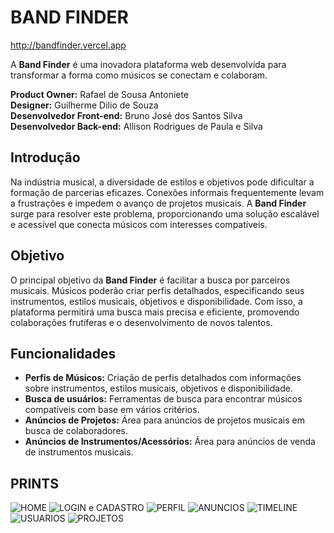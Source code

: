 # BAND FINDER
http://bandfinder.vercel.app

A **Band Finder** é uma inovadora plataforma web desenvolvida para transformar a forma como músicos se conectam e colaboram.

**Product Owner:** Rafael de Sousa Antoniete  
**Designer:** Guilherme Dilio de Souza  
**Desenvolvedor Front-end:** Bruno José dos Santos Silva  
**Desenvolvedor Back-end:** Allison Rodrigues de Paula e Silva

## Introdução

Na indústria musical, a diversidade de estilos e objetivos pode dificultar a formação de parcerias eficazes. Conexões informais frequentemente levam a frustrações e impedem o avanço de projetos musicais. A **Band Finder** surge para resolver este problema, proporcionando uma solução escalável e acessível que conecta músicos com interesses compatíveis.

## Objetivo

O principal objetivo da **Band Finder** é facilitar a busca por parceiros musicais. Músicos poderão criar perfis detalhados, especificando seus instrumentos, estilos musicais, objetivos e disponibilidade. Com isso, a plataforma permitirá uma busca mais precisa e eficiente, promovendo colaborações frutíferas e o desenvolvimento de novos talentos.

## Funcionalidades

- **Perfis de Músicos:** Criação de perfis detalhados com informações sobre instrumentos, estilos musicais, objetivos e disponibilidade.
- **Busca de usuários:** Ferramentas de busca para encontrar músicos compatíveis com base em vários critérios.
- **Anúncios de Projetos:** Área para anúncios de projetos musicais em busca de colaboradores.
- **Anúncios de Instrumentos/Acessórios:** Área para anúncios de venda de instrumentos musicais.

## PRINTS

![HOME](0%20Design/Prints/home.png)
![LOGIN e CADASTRO](0%20Design/Prints/login-cadastro.png)
![PERFIL](0%20Design/Prints/perfil.png)
![ANUNCIOS](0%20Design/Prints/anuncios.png)
![TIMELINE](0%20Design/Prints/timeline.png)
![USUARIOS](0%20Design/Prints/usuarios.png)
![PROJETOS](0%20Design/Prints/projetos.png)






